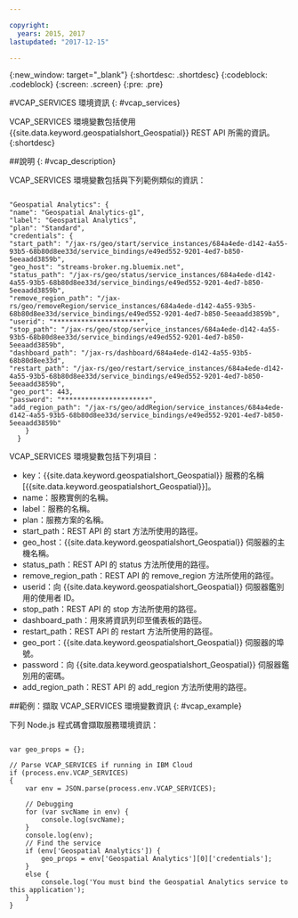 ```yaml
---

copyright:
  years: 2015, 2017
lastupdated: "2017-12-15"

---
```


<!-- Attribute definitions -->
{:new_window: target="_blank"}
{:shortdesc: .shortdesc}
{:codeblock: .codeblock}
{:screen: .screen}
{:pre: .pre}

#VCAP_SERVICES 環境資訊
{: #vcap_services}


VCAP_SERVICES 環境變數包括使用 {{site.data.keyword.geospatialshort_Geospatial}} REST API 所需的資訊。
{:shortdesc}

##說明
{: #vcap_description}

VCAP_SERVICES 環境變數包括與下列範例類似的資訊：

<pre><code>
"Geospatial Analytics": {
"name": "Geospatial Analytics-g1",
"label": "Geospatial Analytics",
"plan": "Standard",
"credentials": {
"start_path": "/jax-rs/geo/start/service_instances/684a4ede-d142-4a55-93b5-68b80d8ee33d/service_bindings/e49ed552-9201-4ed7-b850-5eeaadd3859b",
"geo_host": "streams-broker.ng.bluemix.net",
"status_path": "/jax-rs/geo/status/service_instances/684a4ede-d142-4a55-93b5-68b80d8ee33d/service_bindings/e49ed552-9201-4ed7-b850-5eeaadd3859b",
"remove_region_path": "/jax-rs/geo/removeRegion/service_instances/684a4ede-d142-4a55-93b5-68b80d8ee33d/service_bindings/e49ed552-9201-4ed7-b850-5eeaadd3859b",
"userid": "**********************",
"stop_path": "/jax-rs/geo/stop/service_instances/684a4ede-d142-4a55-93b5-68b80d8ee33d/service_bindings/e49ed552-9201-4ed7-b850-5eeaadd3859b",
"dashboard_path": "/jax-rs/dashboard/684a4ede-d142-4a55-93b5-68b80d8ee33d",
"restart_path": "/jax-rs/geo/restart/service_instances/684a4ede-d142-4a55-93b5-68b80d8ee33d/service_bindings/e49ed552-9201-4ed7-b850-5eeaadd3859b",
"geo_port": 443,
"password": "**********************",
"add_region_path": "/jax-rs/geo/addRegion/service_instances/684a4ede-d142-4a55-93b5-68b80d8ee33d/service_bindings/e49ed552-9201-4ed7-b850-5eeaadd3859b"
    }
  }
</code></pre>

VCAP_SERVICES 環境變數包括下列項目：

* key：{{site.data.keyword.geospatialshort_Geospatial}} 服務的名稱 [{{site.data.keyword.geospatialshort_Geospatial}}]。
* name：服務實例的名稱。
* label：服務的名稱。
* plan：服務方案的名稱。
* start_path：REST API 的 start 方法所使用的路徑。
* geo_host：{{site.data.keyword.geospatialshort_Geospatial}} 伺服器的主機名稱。
* status_path：REST API 的 status 方法所使用的路徑。
* remove_region_path：REST API 的 remove_region 方法所使用的路徑。
* userid：向 {{site.data.keyword.geospatialshort_Geospatial}} 伺服器鑑別用的使用者 ID。
* stop_path：REST API 的 stop 方法所使用的路徑。
* dashboard_path：用來將資訊列印至儀表板的路徑。
* restart_path：REST API 的 restart 方法所使用的路徑。
* geo_port：{{site.data.keyword.geospatialshort_Geospatial}} 伺服器的埠號。
* password：向 {{site.data.keyword.geospatialshort_Geospatial}} 伺服器鑑別用的密碼。
* add_region_path：REST API 的 add_region 方法所使用的路徑。


##範例：擷取 VCAP_SERVICES 環境變數資訊
{: #vcap_example}

下列 Node.js 程式碼會擷取服務環境資訊：

<pre><code>
var geo_props = {};

// Parse VCAP_SERVICES if running in IBM Cloud
if (process.env.VCAP_SERVICES)
{
	var env = JSON.parse(process.env.VCAP_SERVICES);

	// Debugging
	for (var svcName in env) {
		console.log(svcName);
	}
	console.log(env);
	// Find the service
	if (env['Geospatial Analytics']) {
		geo_props = env['Geospatial Analytics'][0]['credentials'];
	}
	else {
		console.log('You must bind the Geospatial Analytics service to this application');
	}
}
</code></pre>
